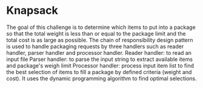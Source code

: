 # Knapsack
The goal of this challenge is to determine which items to put into a package so that the total weight is less than or equal to the package limit and the total cost is as large as possible. 
The chain of responsibility design pattern is used to handle packaging requests by three handlers such as reader handler, parser handler and processor handler. 
Reader handler: to read an input file
Parser handler: to parse the input string to extract available items and package's weigh limit
Processor handler: process input item list to find the best selection of items to fill a package by defined criteria (weight and cost). It uses the dynamic programming algorithm to find optimal selections.
